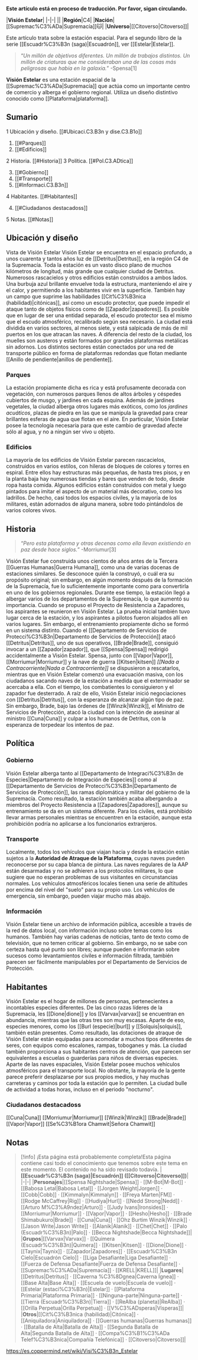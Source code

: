 **Este artículo está en proceso de traducción. Por favor, sigan circulando.**


|**Visión Estelar**|
|-|-|
||
|**Región**|C4|
|**Nación**|[[Supremac%C3%ADa\|Supremacía]]🐱︎|
|**Universo**|[[Citoverso\|Citoverso]]|

Este artículo trata sobre la estación espacial. Para el segundo libro de la serie [[Escuadr%C3%B3n (saga)\|Escuadrón]], ver [[Estelar\|Estelar]].
>“*Un millón de objetivos diferentes. Un millón de trabajos distintos. Un millón de criaturas que me consideraban una de las cosas más peligrosas que había en la galaxia.*”
\-Spensa[1]


**Visión Estelar** es una estación espacial de la [[Supremac%C3%ADa\|Supremacía]] que actúa como un importante centro de comercio y alberga el gobierno regional. Utiliza un diseño distintivo conocido como [[Plataforma\|plataforma]].

## Sumario

1 Ubicación y diseño. [[#Ubicaci.C3.B3n y dise.C3.B1o]] 

1. [[#Parques]] 
1. [[#Edificios]] 


2 Historia. [[#Historia]] 
3 Política. [[#Pol.C3.ADtica]] 

3. [[#Gobierno]] 
3. [[#Transporte]] 
3. [[#Informaci.C3.B3n]] 


4 Habitantes. [[#Habitantes]] 

4. [[#Ciudadanos destacadoss]] 


5 Notas. [[#Notas]] 


## Ubicación y diseño
  Vista de Visión Estelar
Visión Estelar se encuentra en el espacio profundo, a unos cuarenta y tantos años luz de [[Detritus\|Detritus]], en la región C4 de la Supremacía. Toda la estación es un vasto disco plano de muchos kilómetros de longitud, más grande que cualquier ciudad de Detritus. Numerosos rascacielos y otros edificios están construidos a ambos lados. Una burbuja azul brillante envuelve toda la estructura, manteniendo el aire y el calor, y permitiendo a los habitantes vivir en la superficie. También hay un campo que suprime las habilidades [[Cit%C3%B3nica (habilidad)\|citónicas]], así como un escudo protector, que puede impedir el ataque tanto de objetos físicos como de [[Zapador\|zapadores]]. Es posible que en lugar de ser una entidad separada, el escudo protector sea el mismo que el escudo atmosférico, recalibrado según sea necesario.
La ciudad está dividida en varios sectores, al menos siete, y está salpicada de más de mil puertos en los que atracan las naves. A diferencia del resto de la ciudad, los muelles son austeros y están formados por grandes plataformas metálicas sin adornos. Los distintos sectores están conectados por una red de transporte público en forma de plataformas redondas que flotan mediante [[Anillo de pendiente\|anillos de pendiente]].

### Parques
La estación propiamente dicha es rica y está profusamente decorada con vegetación, con numerosos parques llenos de altos árboles y céspedes cubiertos de musgo, y jardines en cada esquina. Además de jardines vegetales, la ciudad alberga otros lugares más exóticos, como los *jardines acuáticos*, plazas de piedra en las que se manipula la gravedad para crear brillantes esferas de agua que flotan en el aire. En particular, Visión Estelar posee la tecnología necesaria para que este cambio de gravedad afecte sólo al agua, y no a ningún ser vivo u objeto.

### Edificios
La mayoría de los edificios de Visión Estelar parecen rascacielos, construidos en varios estilos, con hileras de bloques de colores y torres en espiral. Entre ellos hay estructuras más pequeñas, de hasta tres pisos, y en la planta baja hay numerosas tiendas y bares que venden de todo, desde ropa hasta comida. Algunos edificios están construidos con metal y luego pintados para imitar el aspecto de un material más decorativo, como los ladrillos. De hecho, casi todos los espacios civiles, y la mayoría de los militares, están adornados de alguna manera, sobre todo pintándolos de varios colores vivos.

## Historia
>“*Pero esta plataforma y otras decenas como ella llevan existiendo en paz desde hace siglos.*”
\-Morriumur[3]


Visión Estelar fue construida unos cientos de años antes de la Tercera [[Guerras Humanas\|Guerra Humana]], como una de varias docenas de estaciones similares. Se desconoce quién la construyó, o cuál era su propósito original; sin embargo, en algún momento después de la formación de la Supremacía, fue lo suficientemente importante como para convertirla en uno de los gobiernos regionales. Durante ese tiempo, la estación llegó a albergar varios de los departamentos de la Supremacía, lo que aumentó su importancia.
Cuando se propuso el Proyecto de Resistencia a Zapadores, los aspirantes se reunieron en Visión Estelar. La prueba inicial también tuvo lugar cerca de la estación, y los aspirantes a pilotos fueron alojados allí en varios lugares. Sin embargo, el entrenamiento propiamente dicho se formó en un sistema distinto.
Cuando el [[Departamento de Servicios de Protecci%C3%B3n\|Departamento de Servicios de Protección]] atacó [[Detritus\|Detritus]], uno de sus operativos, [[Brade\|Brade]], consiguió invocar a un [[Zapador\|zapador]], que [[Spensa\|Spensa]] redirigió accidentalmente a Visión Estelar. Spensa, junto con [[Vapor\|Vapor]], [[Morriumur\|Morriumur]] y la nave de guerra [[Kitsen\|kitsen]] *[[Nada a Contracorriente\|Nada a Contracorriente]]* se dispusieron a rescatarlos, mientras que en Visión Estelar comenzó una evacuación masiva, con los ciudadanos sacando naves de la estación a medida que el exterminador se acercaba a ella. Con el tiempo, los combatientes lo consiguieron y el zapador fue desterrado.
A raíz de ello, Visión Estelar inició negociaciones con [[Detritus\|Detritus]], con la esperanza de alcanzar algún tipo de paz. Sin embargo, Brade, bajo las órdenes de [[Winzik\|Winzik]], el Ministro de Servicios de Protección, atacó la ciudad con la intención de asesinar al ministro [[Cuna\|Cuna]] y culpar a los humanos de Detritus, con la esperanza de torpedear los intentos de paz.

## Política
### Gobierno
Visión Estelar alberga tanto al [[Departamento de Integraci%C3%B3n de Especies\|Departamento de Integración de Especies]] como al [[Departamento de Servicios de Protecci%C3%B3n\|Departamento de Servicios de Protección]], las ramas diplomática y militar del gobierno de la Supremacía. Como resultado, la estación también acaba albergando a miembros del Proyecto Resistencia a [[Zapadores\|Zapadores]], aunque su entrenamiento se da en un sistema diferente.
Para los civiles, está prohibido llevar armas personales mientras se encuentren en la estación, aunque esta prohibición podría no aplicarse a los funcionarios extranjeros.

### Transporte
Localmente, todos los vehículos que viajan hacia y desde la estación están sujetos a la **Autoridad de Atraque de la Plataforma**, cuyas naves pueden reconocerse por su capa blanca de pintura. Las naves regulares de la AAP están desarmadas y no se adhieren a los protocolos militares, lo que sugiere que no esperan problemas de sus visitantes en circunstancias normales.
Los vehículos atmosféricos locales tienen una serie de altitudes por encima del nivel del "suelo" para su propio uso. Los vehículos de emergencia, sin embargo, pueden viajar mucho más abajo.

### Información
Visión Estelar tiene un archivo de información pública, accesible a través de la red de datos local, con información incluso sobre temas como los humanos. También hay varias cadenas de noticias, tanto de texto como de televisión, que no temen criticar al gobierno. Sin embargo, no se sabe con certeza hasta qué punto son libres; aunque pueden e informarán sobre sucesos como levantamientos civiles e información filtrada, también parecen ser fácilmente manipulables por el Departamento de Servicios de Protección.

## Habitantes
Visión Estelar es el hogar de millones de personas, pertenecientes a incontables especies diferentes. De las cinco razas líderes de la Supremacía, les [[Dione\|dione]] y los [[Varvax\|varvax]] se encuentran en abundancia, mientras que las otras tres son muy escasas. Aparte de eso, especies menores, como los [[Burl (especie)\|burl]] y [[Solquis\|solquis]], también están presentes. Como resultado, las dotaciones de atraque de Visión Estelar están equipadas para acomodar a muchos tipos diferentes de seres, con equipos como escalones, rampas, toboganes y más. La ciudad también proporciona a sus habitantes centros de atención, que parecen ser equivalentes a escuelas o guarderías para niños de diversas especies.
Aparte de las naves espaciales, Visión Estelar posee muchos vehículos atmosféricos para el transporte local. No obstante, la mayoría de la gente parece preferir desplazarse por sus propios medios, y hay muchas carreteras y caminos por toda la estación que lo permiten. La ciudad bulle de actividad a todas horas, incluso en el periodo "nocturno".

### Ciudadanos destacadoss

[[Cuna\|Cuna]]
[[Morriumur\|Morriumur]]
[[Winzik\|Winzik]]
[[Brade\|Brade]]
[[Vapor\|Vapor]]
[[Se%C3%B1ora Chamwit\|Señora Chamwit]]

## Notas

> [!info] ¡Esta página está probablemente completa!Esta página contiene casi todo el conocimiento que tenemos sobre este tema en este momento.
El contenido no ha sido revisado todavía.
|**[[Escuadr%C3%B3n (saga)\|Escuadrón]] ([[Citoverso\|Citoverso]])**|
|-|-|
|**Personajes**|[[Spensa Nightshade\|Spensa]] · [[M-Bot\|M-Bot]] · [[Babosa Letal\|Babosa Letal]] · [[Jorgen Weight\|Jorgen]] · [[Cobb\|Cobb]] · [[Kimmalyn\|Kimmalyn]] · [[Freya Marten\|FM]] · [[Rodge McCaffrey\|Rig]] · [[Hudiya\|Hurl]] · [[Nedd Strong\|Nedd]] · [[Arturo M%C3%A9ndez\|Arturo]] · [[Judy Ivans\|Ironsides]] · [[Morriumur\|Morriumur]] · [[Vapor\|Vapor]] · [[Hesho\|Hesho]] · [[Brade Shimabukuro\|Brade]] · [[Cuna\|Cuna]] · [[Ohz Burtim Winzik\|Winzik]] · [[Jason Write\|Jason Write]] · [[Alanik\|Alanik]] · [[Chet\|Chet]] · [[Palo (Escuadr%C3%B3n)\|Palo]] · [[Becca Nightshade\|Becca Nightshade]]|
|**Grupos**|[[Varvax\|Varvax]] · [[Quimera (Escuadr%C3%B3n)\|Quimera]] · [[Kitsen\|Kitsen]] · [[Dione\|Dione]] · [[Taynix\|Taynix]] · [[Zapador\|Zapadores]] · [[Escuadr%C3%B3n Cielo\|Escuadrón Cielo]] · [[Liga Desafiante\|Liga Desafiante]] · [[Fuerza de Defensa Desafiante\|Fuerza de Defensa Desafiante]] · [[Supremac%C3%ADa\|Supremacía]] · [[KRELL\|KRELL]]|
|**Lugares**|[[Detritus\|Detritus]] · [[Caverna %C3%8Dgnea\|Caverna Ígnea]] · [[Base Alta\|Base Alta]] · [[Escuela de vuelo\|Escuela de vuelo]] · [[Estelar (estaci%C3%B3n)\|Estelar]] · [[Plataforma Primaria\|Plataforma Primaria]] · [[Ninguna-parte\|Ninguna-parte]] · [[Tierra (Escuadr%C3%B3n)\|Tierra]] · [[ReAlba (planeta)\|ReAlba]] · [[Orilla Perpetua\|Orilla Perpetua]] · [[V%C3%ADsperas\|Vísperas]]|
|**Otros**|[[Cit%C3%B3nica (habilidad)\|Citónica]] · [[Aniquiladora\|Aniquiladora]] · [[Guerras humanas\|Guerras humanas]] · [[Batalla de Alta\|Batalla de Alta]] · [[Segunda Batalla de Alta\|Segunda Batalla de Alta]] · [[Compa%C3%B1%C3%ADa Telef%C3%B3nica\|Compañía Telefónica]] · [[Citoverso\|Citoverso]]|



https://es.coppermind.net/wiki/Visi%C3%B3n_Estelar